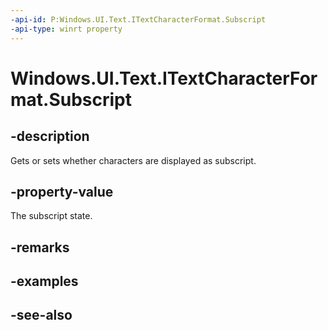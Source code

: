 ```yaml
---
-api-id: P:Windows.UI.Text.ITextCharacterFormat.Subscript
-api-type: winrt property
---
```


<!-- Property syntax
public Windows.UI.Text.FormatEffect Subscript { get;  set; }
-->

# Windows.UI.Text.ITextCharacterFormat.Subscript

## -description
Gets or sets whether characters are displayed as subscript.



## -property-value
The subscript state.

## -remarks

## -examples

## -see-also
